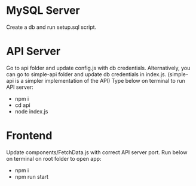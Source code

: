 # MySQL Server
Create a db and run setup.sql script.

# API Server
Go to api folder and update config.js with db credentials. Alternatively, you can go to simple-api folder and update db credentials in index.js. (simple-api is a simpler implementation of the API)
Type below on terminal to run API server:
* npm i
* cd api
* node index.js

# Frontend
Update components/FetchData.js with correct API server port. Run below on terminal on root folder to open app:
* npm i
* npm run start
